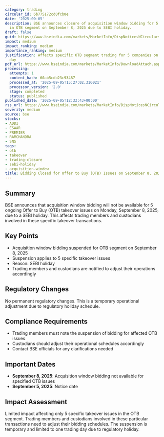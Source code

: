 ```yaml
---
category: trading
circular_id: 6b775172cd0fcb0e
date: '2025-09-05'
description: BSE announces closure of acquisition window bidding for 5 takeover issues
  in OTB segment on September 8, 2025 due to SEBI holiday.
draft: false
guid: https://www.bseindia.com/markets/MarketInfo/DispNoticesNCirculars.aspx?Noticeid={2A91E3A5-7251-456F-916D-3256F93377E5}&noticeno=20250905-30&dt=09/05/2025&icount=30&totcount=45&flag=0
impact: medium
impact_ranking: medium
importance_ranking: medium
justification: Affects specific OTB segment trading for 5 companies on one trading
  day
pdf_url: https://www.bseindia.com/markets/MarketInfo/DownloadAttach.aspx?id=20250905-30&attachedId=
processing:
  attempts: 1
  content_hash: 60ab5cdb23c93487
  processed_at: '2025-09-05T15:27:02.316021'
  processor_version: '2.0'
  stage: completed
  status: published
published_date: '2025-09-05T12:33:43+00:00'
rss_url: https://www.bseindia.com/markets/MarketInfo/DispNoticesNCirculars.aspx?Noticeid={2A91E3A5-7251-456F-916D-3256F93377E5}&noticeno=20250905-30&dt=09/05/2025&icount=30&totcount=45&flag=0
severity: medium
source: bse
stocks:
- ADDI
- ESAAR
- PREMIER
- RAMCHANDRA
- SNS
tags:
- otb
- takeover
- trading-closure
- sebi-holiday
- acquisition-window
title: Bidding Closed for Offer to Buy (OTB) Issues on September 8, 2025
---
```


## Summary

BSE announces that acquisition window bidding will not be available for 5 ongoing Offer to Buy (OTB) takeover issues on Monday, September 8, 2025, due to a SEBI holiday. This affects trading members and custodians involved in these specific takeover transactions.

## Key Points

- Acquisition window bidding suspended for OTB segment on September 8, 2025
- Suspension applies to 5 specific takeover issues
- Reason: SEBI holiday
- Trading members and custodians are notified to adjust their operations accordingly

## Regulatory Changes

No permanent regulatory changes. This is a temporary operational adjustment due to regulatory holiday schedule.

## Compliance Requirements

- Trading members must note the suspension of bidding for affected OTB issues
- Custodians should adjust their operational schedules accordingly
- Contact BSE officials for any clarifications needed

## Important Dates

- **September 8, 2025**: Acquisition window bidding not available for specified OTB issues
- **September 5, 2025**: Notice date

## Impact Assessment

Limited impact affecting only 5 specific takeover issues in the OTB segment. Trading members and custodians involved in these particular transactions need to adjust their bidding schedules. The suspension is temporary and limited to one trading day due to regulatory holiday.